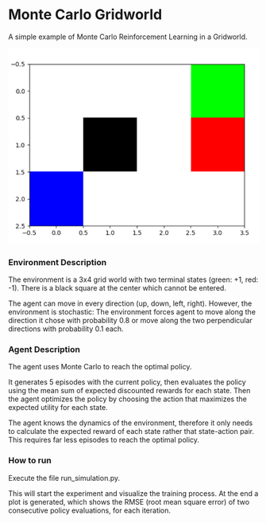 # Monte Carlo Gridworld

A simple example of Monte Carlo Reinforcement Learning in a Gridworld.

![GridWorld](screenshots/gridworld.png)

### Environment Description

The environment is a 3x4 grid world with two terminal states (green: +1, red: -1).
There is a black square at the center which cannot be entered.

The agent can move in every direction (up, down, left, right). However, the environment is stochastic: The environment forces agent to move along the direction it chose with probability 0.8 or move along the two perpendicular directions with probability 0.1 each.

### Agent Description

The agent uses Monte Carlo to reach the optimal policy.

It generates 5 episodes with the current policy, 
then evaluates the policy using the mean sum of expected discounted rewards for each state.
Then the agent optimizes the policy by choosing the action that maximizes the expected utility for each state.

The agent knows the dynamics of the environment, 
therefore it only needs to calculate the expected reward of each state rather that state-action pair.
This requires far less episodes to reach the optimal policy.

### How to run

Execute the file run_simulation.py. 

This will start the experiment and visualize the training process.
At the end a plot is generated, which shows the RMSE (root mean square error)
of two consecutive policy evaluations, for each iteration.

